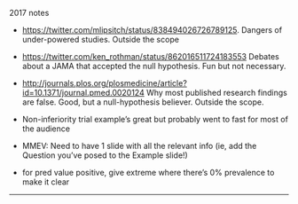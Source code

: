 
2017 notes

* https://twitter.com/mlipsitch/status/838494026726789125. Dangers of under-powered studies. Outside the scope

* https://twitter.com/ken_rothman/status/862016511724183553 Debates about a JAMA that accepted the null hypothesis. Fun but not necessary.

* http://journals.plos.org/plosmedicine/article?id=10.1371/journal.pmed.0020124 Why most published research findings are false. Good, but a null-hypothesis believer. Outside the scope.

* Non-inferiority trial example’s great but probably went to fast for most of the audience
* MMEV: Need to have 1 slide with all the relevant info (ie, add the Question you’ve posed to the Example slide!)

* for pred value positive, give extreme where there’s 0% prevalence to make it clear

----------------------------------------------------------------------

